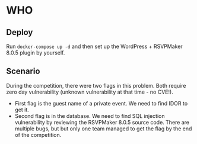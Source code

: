 # WHO

## Deploy

Run `docker-compose up -d` and then set up the WordPress + RSVPMaker 8.0.5 plugin by yourself.

## Scenario

During the competition, there were two flags in this problem. Both require zero day vulnerability (unknown vulnerability at that time - no CVE!).

- First flag is the guest name of a private event. We need to find IDOR to get it.
- Second flag is in the database. We need to find SQL injection vulnerability by reviewing the RSVPMaker 8.0.5 source code. There are multiple bugs, but but only one team managed to get the flag by the end of the competition.
